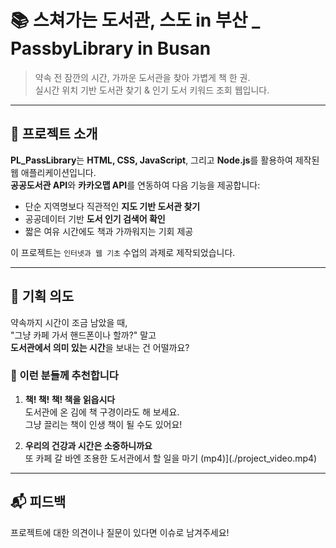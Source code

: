 # 📚 스쳐가는 도서관, 스도 in 부산 _ PassbyLibrary in Busan

> 약속 전 잠깐의 시간, 가까운 도서관을 찾아 가볍게 책 한 권.  
실시간 위치 기반 도서관 찾기 & 인기 도서 키워드 조회 웹입니다.

---

## 🚀 프로젝트 소개

**PL_PassLibrary**는 **HTML, CSS, JavaScript**, 그리고 **Node.js**를 활용하여 제작된 웹 애플리케이션입니다.  
**공공도서관 API**와 **카카오맵 API**를 연동하여 다음 기능을 제공합니다:

- 단순 지역명보다 직관적인 **지도 기반 도서관 찾기**
- 공공데이터 기반 **도서 인기 검색어 확인**
- 짧은 여유 시간에도 책과 가까워지는 기회 제공

이 프로젝트는 `인터넷과 웹 기초` 수업의 과제로 제작되었습니다.

---

## 🎯 기획 의도

약속까지 시간이 조금 남았을 때,  
"그냥 카페 가서 핸드폰이나 할까?" 말고  
**도서관에서 의미 있는 시간**을 보내는 건 어떨까요?

### 🌟 이런 분들께 추천합니다

1. **책! 책! 책! 책을 읽읍시다**  
   도서관에 온 김에 책 구경이라도 해 보세요.  
   그냥 끌리는 책이 인생 책이 될 수도 있어요!

2. **우리의 건강과 시간은 소중하니까요**  
   또 카페 갈 바엔 조용한 도서관에서 할 일을 마기 (mp4)](./project_video.mp4)

---

## 📬 피드백

프로젝트에 대한 의견이나 질문이 있다면 이슈로 남겨주세요!
